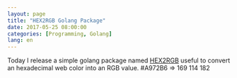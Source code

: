 ```yaml
---
layout: page
title: "HEX2RGB Golang Package"
date: 2017-05-25 08:00:00
categories: [Programming, Golang]
lang: en
---
```


Today I release a simple golang package named [HEX2RGB](https://github.com/dlion/hex2rgb) useful to convert an hexadecimal web color into an RGB value. #A972B6 => 169 114 182
